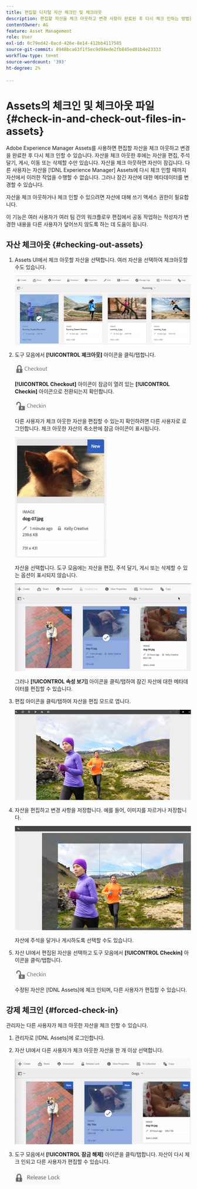 ```yaml
---
title: 편집할 디지털 자산 체크인 및 체크아웃
description: 편집할 자산을 체크 아웃하고 변경 사항이 완료된 후 다시 체크 인하는 방법을 알아봅니다.
contentOwner: AG
feature: Asset Management
role: User
exl-id: 0c79ed42-0acd-426e-8e14-412bb4117585
source-git-commit: 8948bca63f1f5ec9d94ede2fb845ed01b4e23333
workflow-type: tm+mt
source-wordcount: '393'
ht-degree: 2%

---
```


# Assets의 체크인 및 체크아웃 파일 {#check-in-and-check-out-files-in-assets}

Adobe Experience Manager Assets를 사용하면 편집할 자산을 체크 아웃하고 변경을 완료한 후 다시 체크 인할 수 있습니다. 자산을 체크 아웃한 후에는 자산을 편집, 주석 달기, 게시, 이동 또는 삭제할 수만 있습니다. 자산을 체크 아웃하면 자산이 잠깁니다. 다른 사용자는 자산을 [!DNL Experience Manager] Assets에 다시 체크 인할 때까지 자산에서 이러한 작업을 수행할 수 없습니다. 그러나 잠긴 자산에 대한 메타데이터를 변경할 수 있습니다.

자산을 체크 아웃하거나 체크 인할 수 있으려면 자산에 대해 쓰기 액세스 권한이 필요합니다.

이 기능은 여러 사용자가 여러 팀 간의 워크플로우 편집에서 공동 작업하는 작성자가 변경한 내용을 다른 사용자가 덮어쓰지 않도록 하는 데 도움이 됩니다.

## 자산 체크아웃 {#checking-out-assets}

1. Assets UI에서 체크 아웃할 자산을 선택합니다. 여러 자산을 선택하여 체크아웃할 수도 있습니다.

   ![chlimage_1-468](assets/chlimage_1-468.png)

1. 도구 모음에서 **[!UICONTROL 체크아웃]** 아이콘을 클릭/탭합니다.

   ![chlimage_1-469](assets/chlimage_1-469.png)

   **[!UICONTROL Checkout]** 아이콘이 잠금이 열려 있는 **[!UICONTROL Checkin]** 아이콘으로 전환되는지 확인합니다.

   ![chlimage_1-470](assets/chlimage_1-470.png)

   다른 사용자가 체크 아웃한 자산을 편집할 수 있는지 확인하려면 다른 사용자로 로그인합니다. 체크 아웃한 자산의 축소판에 잠금 아이콘이 표시됩니다.

   ![chlimage_1-471](assets/chlimage_1-471.png)

   자산을 선택합니다. 도구 모음에는 자산을 편집, 주석 달기, 게시 또는 삭제할 수 있는 옵션이 표시되지 않습니다.

   ![chlimage_1-472](assets/chlimage_1-472.png)

   그러나 **[!UICONTROL 속성 보기]** 아이콘을 클릭/탭하여 잠긴 자산에 대한 메타데이터를 편집할 수 있습니다.

1. 편집 아이콘을 클릭/탭하여 자산을 편집 모드로 엽니다.

   ![chlimage_1-473](assets/chlimage_1-473.png)

1. 자산을 편집하고 변경 사항을 저장합니다. 예를 들어, 이미지를 자르거나 저장합니다.

   ![chlimage_1-474](assets/chlimage_1-474.png)

   자산에 주석을 달거나 게시하도록 선택할 수도 있습니다.

1. 자산 UI에서 편집된 자산을 선택하고 도구 모음에서 **[!UICONTROL Checkin]** 아이콘을 클릭/탭합니다.

   ![chlimage_1-475](assets/chlimage_1-475.png)

   수정된 자산은 [!DNL Assets]에 체크 인되며, 다른 사용자가 편집할 수 있습니다.

## 강제 체크인 {#forced-check-in}

관리자는 다른 사용자가 체크 아웃한 자산을 체크 인할 수 있습니다.

1. 관리자로 [!DNL Assets]에 로그인합니다.
1. 자산 UI에서 다른 사용자가 체크 아웃한 자산을 한 개 이상 선택합니다.

   ![chlimage_1-476](assets/chlimage_1-476.png)

1. 도구 모음에서 **[!UICONTROL 잠금 해제]** 아이콘을 클릭/탭합니다. 자산이 다시 체크 인되고 다른 사용자가 편집할 수 있습니다.

   ![chlimage_1-477](assets/chlimage_1-477.png)
